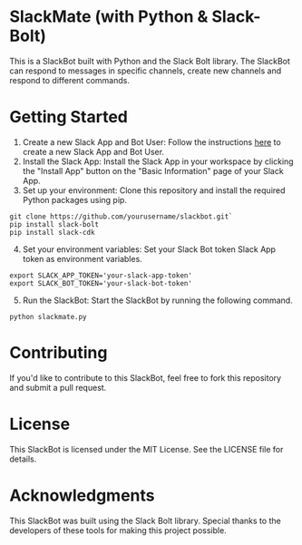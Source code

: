 # SlackMate (with Python & Slack-Bolt)

This is a SlackBot built with Python and the Slack Bolt library. The SlackBot can respond to messages in specific channels, create new channels and respond to different commands.


# Getting Started

1. Create a new Slack App and Bot User: Follow the instructions [here](https://medium.com/@arthur1cp/maximizing-productivity-the-power-of-slackbots-ce82a91c6de0) to create a new Slack App and Bot User.
2. Install the Slack App: Install the Slack App in your workspace by clicking the "Install App" button on the "Basic Information" page of your Slack App.
3. Set up your environment: Clone this repository and install the required Python packages using pip.

```
git clone https://github.com/yourusername/slackbot.git`
pip install slack-bolt
pip install slack-cdk
```

4. Set your environment variables: Set your Slack Bot token Slack App token as environment variables.
```
export SLACK_APP_TOKEN='your-slack-app-token'
export SLACK_BOT_TOKEN='your-slack-bot-token'
```
5. Run the SlackBot: Start the SlackBot by running the following command.
```
python slackmate.py
```


# Contributing
If you'd like to contribute to this SlackBot, feel free to fork this repository and submit a pull request.

# License
This SlackBot is licensed under the MIT License. See the LICENSE file for details.

# Acknowledgments
This SlackBot was built using the Slack Bolt library. Special thanks to the developers of these tools for making this project possible.

